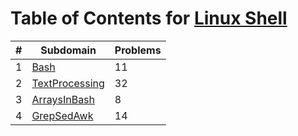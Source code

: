 # Table of Contents for [Linux Shell](https://www.hackerrank.com/domains/shell)
 
| #  | Subdomain                        | Problems |
| -- | -------------------------------- | -------- |
| 1  | [Bash](Bash)                     | 11       |
| 2  | [TextProcessing](TextProcessing) | 32       |
| 3  | [ArraysInBash](ArraysInBash)     | 8        |
| 4  | [GrepSedAwk](GrepSedAwk)         | 14       |
